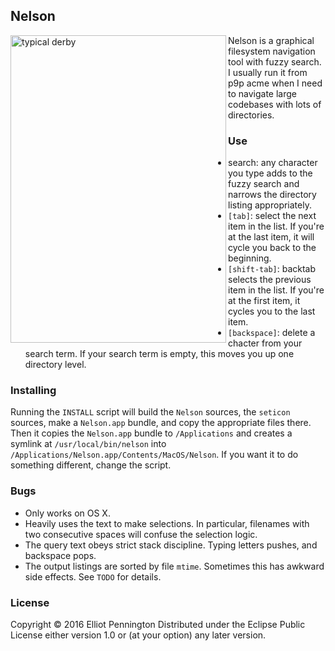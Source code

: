 ## Nelson

<img src="https://dl.dropboxusercontent.com/u/22430202/pic/Nelson.jpg" alt="typical derby" title="Typical Derby" align="left" height=492 width=345/>

Nelson is a graphical filesystem navigation tool with fuzzy search. I usually run it from p9p acme when I need to navigate large codebases with lots of directories.

### Use

* search: any character you type adds to the fuzzy search and narrows the directory listing appropriately.
* `[tab]`: select the next item in the list. If you're at the last item, it will cycle you back to the beginning.
* `[shift-tab]`: backtab selects the previous item in the list. If you're at the first item, it cycles you to the last item.
* `[backspace]`: delete a chacter from your search term. If your search term is empty, this moves you up one directory level.

### Installing

Running the `INSTALL` script will build the `Nelson` sources, the `seticon` sources, make a `Nelson.app` bundle, and copy the appropriate files there. Then it copies the `Nelson.app` bundle to `/Applications` and creates a symlink at `/usr/local/bin/nelson` into `/Applications/Nelson.app/Contents/MacOS/Nelson`. If you want it to do something different, change the script.

### Bugs

* Only works on OS X.
* Heavily uses the text to make selections. In particular, filenames with two consecutive spaces will confuse the selection logic.
* The query text obeys strict stack discipline. Typing letters pushes, and backspace pops.
* The output listings are sorted by file `mtime`. Sometimes this has awkward side effects. See `TODO` for details.

### License

Copyright © 2016 Elliot Pennington
Distributed under the Eclipse Public License either version 1.0 or (at your option) any later version.
